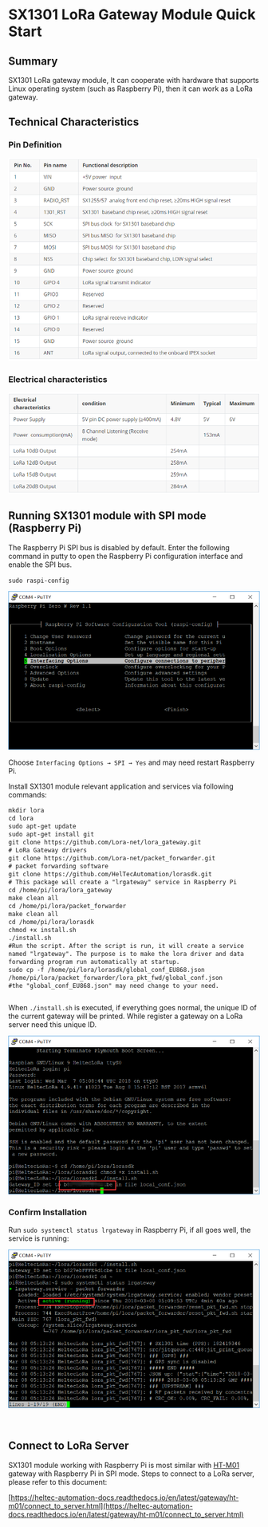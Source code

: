 # SX1301 LoRa Gateway Module Quick Start
## Summary

SX1301 LoRa gateway module, It can cooperate with hardware that supports Linux operating system (such as Raspberry Pi), then it can work as a LoRa gateway.

## Technical Characteristics

### Pin Definition

![](img/quick_start/01.png)

### Electrical characteristics

![](img/quick_start/00.png)

## Running SX1301 module with SPI mode (Raspberry Pi)

The Raspberry Pi SPI bus is disabled by default. Enter the following command in putty to open the Raspberry Pi configuration interface and enable the SPI bus.

`sudo raspi-config`

![](img/quick_start/02.png)

Choose `Interfacing Options → SPI → Yes` and may need restart Raspberry Pi.

Install SX1301 module relevant application and services via following commands:

```shell
mkdir lora
cd lora
sudo apt-get update
sudo apt-get install git
git clone https://github.com/Lora-net/lora_gateway.git
# LoRa Gateway drivers
git clone https://github.com/Lora-net/packet_forwarder.git
# packet forwarding software
git clone https://github.com/HelTecAutomation/lorasdk.git
# This package will create a "lrgateway" service in Raspberry Pi
cd /home/pi/lora/lora_gateway
make clean all
cd /home/pi/lora/packet_forwarder
make clean all
cd /home/pi/lora/lorasdk
chmod +x install.sh 
./install.sh
#Run the script. After the script is run, it will create a service named "lrgateway". The purpose is to make the lora driver and data forwarding program run automatically at startup.
sudo cp -f /home/pi/lora/lorasdk/global_conf_EU868.json /home/pi/lora/packet_forwarder/lora_pkt_fwd/global_conf.json
#the "global_conf_EU868.json" may need change to your need.
```

```Tip:: The "global_conf.json" file determines the listening frequency of the gateway, which is the key to a node can successfully communicate with the gateway!

```

When `./install.sh` is executed, if everything goes normal, the unique ID of the current gateway will be printed. While register a gateway on a LoRa server need this unique ID.

![](img/quick_start/08.png)

### Confirm Installation

Run `sudo systemctl status lrgateway` in Raspberry Pi, if all goes well, the service is running:

![](img/quick_start/03.png)

&nbsp;

## Connect to LoRa Server

SX1301 module working with Raspberry Pi is most similar with [HT-M01](https://heltec.org/project/ht-m01/) gateway with Raspberry Pi in SPI mode. Steps to connect to a LoRa server, please refer to this document:

[https://heltec-automation-docs.readthedocs.io/en/latest/gateway/ht-m01/connect_to_server.html](https://heltec-automation-docs.readthedocs.io/en/latest/gateway/ht-m01/connect_to_server.html)